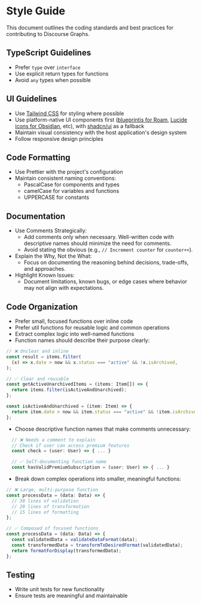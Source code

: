 # Style Guide

This document outlines the coding standards and best practices for contributing to Discourse Graphs.

## TypeScript Guidelines

- Prefer `type` over `interface`
- Use explicit return types for functions
- Avoid `any` types when possible

## UI Guidelines

- Use [Tailwind CSS](https://tailwindcss.com/) for styling where possible
- Use platform-native UI components first ([blueprintjs for Roam](https://roamresearch.com/#/app/developer-documentation/page/5BB8h4I7b), [Lucide icons for Obsidian](https://help.obsidian.md/Contributing+to+Obsidian/Style+guide), etc), with [shadcn/ui](https://ui.shadcn.com/) as a fallback
- Maintain visual consistency with the host application's design system
- Follow responsive design principles

## Code Formatting

- Use Prettier with the project's configuration
- Maintain consistent naming conventions:
  - PascalCase for components and types
  - camelCase for variables and functions
  - UPPERCASE for constants

## Documentation

- Use Comments Strategically:
  - Add comments only when necessary. Well-written code with descriptive names should minimize the need for comments.
  - Avoid stating the obvious (e.g., `// Increment counter` for `counter++`).
- Explain the Why, Not the What:
  - Focus on documenting the reasoning behind decisions, trade-offs, and approaches.
- Highlight Known Issues:
  - Document limitations, known bugs, or edge cases where behavior may not align with expectations.

## Code Organization

- Prefer small, focused functions over inline code
- Prefer util functions for reusable logic and common operations
- Extract complex logic into well-named functions
- Function names should describe their purpose clearly:

```typescript
// ❌ Unclear and inline
const result = items.filter(
  (x) => x.date > now && x.status === "active" && !x.isArchived,
);

// ✅ Clear and reusable
const getActiveUnarchivedItems = (items: Item[]) => {
  return items.filter(isActiveAndUnarchived);
};

const isActiveAndUnarchived = (item: Item) => {
  return item.date > now && item.status === "active" && !item.isArchived;
};
```

- Choose descriptive function names that make comments unnecessary:

```typescript
  // ❌ Needs a comment to explain
  // Check if user can access premium features
  const check = (user: User) => { ... }

  // ✅ Self-documenting function name
  const hasValidPremiumSubscription = (user: User) => { ... }
```

- Break down complex operations into smaller, meaningful functions:

```typescript
// ❌ Large, multi-purpose function
const processData = (data: Data) => {
  // 30 lines of validation
  // 20 lines of transformation
  // 15 lines of formatting
};

// ✅ Composed of focused functions
const processData = (data: Data) => {
  const validatedData = validateDataFormat(data);
  const transformedData = transformToDesiredFormat(validatedData);
  return formatForDisplay(transformedData);
};
```

## Testing

- Write unit tests for new functionality
- Ensure tests are meaningful and maintainable
